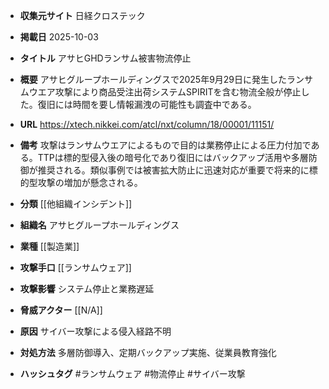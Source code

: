 - **収集元サイト**
日経クロステック

- **掲載日**
2025-10-03

- **タイトル**
アサヒGHDランサム被害物流停止

- **概要**
アサヒグループホールディングスで2025年9月29日に発生したランサムウエア攻撃により商品受注出荷システムSPIRITを含む物流全般が停止した。復旧には時間を要し情報漏洩の可能性も調査中である。

- **URL**
https://xtech.nikkei.com/atcl/nxt/column/18/00001/11151/

- **備考**
攻撃はランサムウエアによるもので目的は業務停止による圧力付加である。TTPは標的型侵入後の暗号化であり復旧にはバックアップ活用や多層防御が推奨される。類似事例では被害拡大防止に迅速対応が重要で将来的に標的型攻撃の増加が懸念される。

- **分類**
[[他組織インシデント]]

- **組織名**
アサヒグループホールディングス

- **業種**
[[製造業]]

- **攻撃手口**
[[ランサムウェア]]

- **攻撃影響**
システム停止と業務遅延

- **脅威アクター**
[[N/A]]

- **原因**
サイバー攻撃による侵入経路不明

- **対処方法**
多層防御導入、定期バックアップ実施、従業員教育強化

- **ハッシュタグ**
#ランサムウェア #物流停止 #サイバー攻撃
